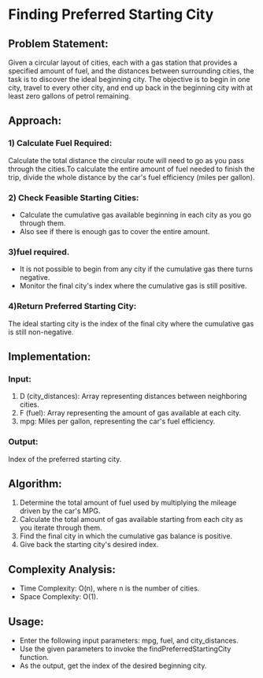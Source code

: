 # Finding Preferred Starting City
## Problem Statement:
Given a circular layout of cities, each with a gas station that provides a specified amount of fuel, and the distances between surrounding cities, the task is to discover the ideal beginning city. The objective is to begin in one city, travel to every other city, and end up back in the beginning city with at least zero gallons of petrol remaining.

## Approach:
### 1) Calculate Fuel Required:
Calculate the total distance the circular route will need to go as you pass through the cities.To calculate the entire amount of fuel needed to finish the trip, divide the whole distance by the car's fuel efficiency (miles per gallon).

### 2) Check Feasible Starting Cities:
- Calculate the cumulative gas available beginning in each city as you go through them.
- Also see if there is enough gas to cover the entire amount.

### 3)fuel required.
- It is not possible to begin from any city if the cumulative gas there turns negative.
- Monitor the final city's index where the cumulative gas is still positive.

### 4)Return Preferred Starting City:
The ideal starting city is the index of the final city where the cumulative gas is still non-negative.

## Implementation:
### Input:
1) D (city_distances): Array representing distances between neighboring cities.
2) F (fuel): Array representing the amount of gas available at each city.
3) mpg: Miles per gallon, representing the car's fuel efficiency.

### Output:
Index of the preferred starting city.

## Algorithm: 
1) Determine the total amount of fuel used by multiplying the mileage driven by the car's MPG.
2) Calculate the total amount of gas available starting from each city as you iterate through them.
3) Find the final city in which the cumulative gas balance is positive.
4) Give back the starting city's desired index.

## Complexity Analysis:
- Time Complexity: O(n), where n is the number of cities.
- Space Complexity: O(1).

## Usage: 
- Enter the following input parameters: mpg, fuel, and city_distances.
- Use the given parameters to invoke the findPreferredStartingCity function.
- As the output, get the index of the desired beginning city.

